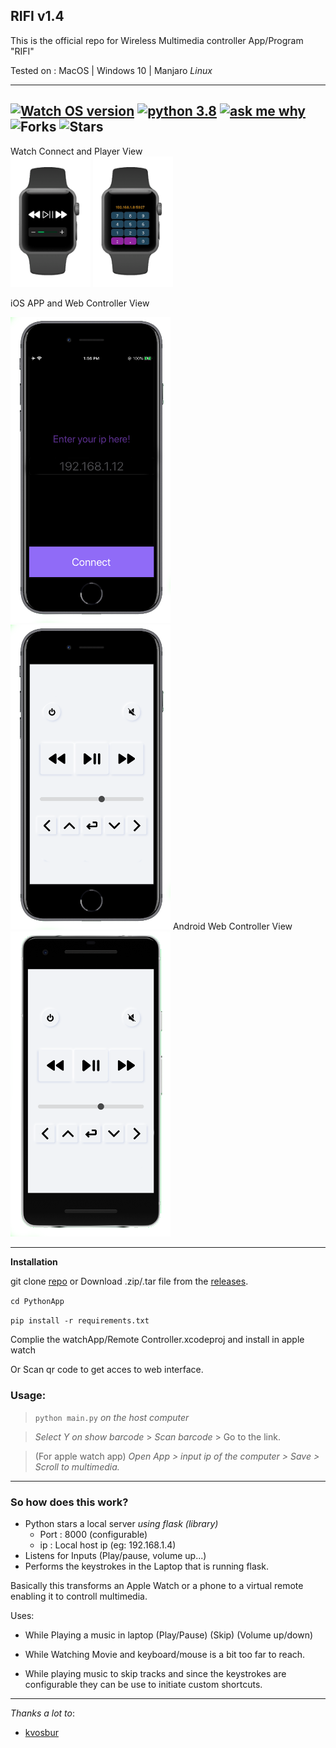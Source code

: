 ## **RIFI v1.4**
This is the official repo for Wireless Multimedia controller App/Program "RIFI"

Tested on : MacOS | Windows 10 | Manjaro *Linux*

---

##  [![Watch OS version](https://img.shields.io/badge/WatchOS-6.1-skyblue?style=flat-square)](https://www.apple.com/ca/watchos/watchos-6/)   [![python 3.8](https://img.shields.io/badge/Python-3.8.1-brightred?style=flat-square)](https://www.python.org/) [![ask me why](https://img.shields.io/badge/Rifi-v1.4-purple?style=flat-square)](http://aayush.wtf) ![Forks](https://img.shields.io/github/forks/Aayush9029/Rifi?label=Forks&style=flat-square)  ![Stars](https://img.shields.io/github/stars/Aayush9029/rifi?color=orange&style=flat-square)

  Watch Connect and Player View</br>
  <img src="Images/wc.png" width="128" >
  <img src="Images/wp.png" width="128" ></br>
  
  iOS APP and Web Controller View</br>
  
  <img src="Images/ipapp.png" width="256">
  <img src="Images/ips.png" width="256">
  Android Web Controller View</br>
  <img src="Images/pps.png" width="256"></br>

---
**Installation**

 git clone [repo](https://github.com/Aayush9029/Rifi.git) or Download .zip/.tar file from the [releases](https://github.com/Aayush9029/Rifi/releases).

 `cd PythonApp`

 `pip install -r requirements.txt`

Complie the watchApp/Remote Controller.xcodeproj and install in apple watch

Or Scan qr code to get acces to web interface.

### Usage:

> `python main.py` *on the host computer*

> *Select Y on show barcode* > *Scan barcode* > Go to the link.

> (For apple watch app) *Open App > input ip of the computer > Save > Scroll to multimedia.*

---

### So how does this work?

- Python stars a local server *using flask (library)* 
  - Port : 8000 (configurable)
  - ip : Local host ip (eg: 192.168.1.4)
- Listens for Inputs (Play/pause, volume up...)
- Performs the keystrokes in the Laptop that is running flask.



Basically this transforms an Apple Watch or a phone to a virtual remote enabling it to controll multimedia.

Uses:

- While Playing a music in laptop (Play/Pause) (Skip) (Volume up/down) 

- While Watching Movie and keyboard/mouse is a bit too far to reach.

- While playing music to skip tracks and since the keystrokes are configurable they can be use to initiate custom shortcuts.

---

*Thanks a lot to*:
- [kvosbur](https://github.com/kvosbur)
